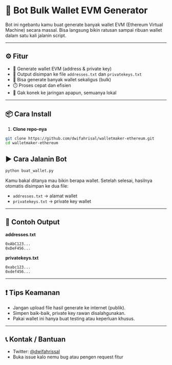 # 🧰 Bot Bulk Wallet EVM Generator

Bot ini ngebantu kamu buat generate banyak wallet EVM (Ethereum Virtual Machine) secara massal. Bisa langsung bikin ratusan sampai ribuan wallet dalam satu kali jalanin script.

---

## ⚙️ Fitur
- 🪪 Generate wallet EVM (address & private key)
- 📄 Output disimpan ke file `addresses.txt` dan `privatekeys.txt`
- 🧵 Bisa generate banyak wallet sekaligus (bulk)
- ⏱️ Proses cepat dan efisien
- 🔐 Gak konek ke jaringan apapun, semuanya lokal

---

## 📦 Cara Install

1. **Clone repo-nya**
```bash
git clone https://github.com/dwifahrisal/walletmaker-ethereum.git
cd walletmaker-ethereum
```


## ▶️ Cara Jalanin Bot

```bash
python buat_wallet.py
```

Kamu bakal ditanya mau bikin berapa wallet. Setelah selesai, hasilnya otomatis disimpan ke dua file:
- `addresses.txt` → alamat wallet
- `privatekeys.txt` → private key wallet

---

## 📁 Contoh Output
**addresses.txt**
```
0xAbC123...
0xDeF456...
```

**privatekeys.txt**
```
0xabc123...
0xdef456...
```

---

## ❗ Tips Keamanan
- Jangan upload file hasil generate ke internet (publik).
- Simpen baik-baik, private key rawan disalahgunakan.
- Pakai wallet ini hanya buat testing atau keperluan khusus.

---

## 📞 Kontak / Bantuan
- Twitter: [@dwifahrissal](https://x.com/dwifahrissal)
- Buka issue kalo nemu bug atau pengen request fitur



